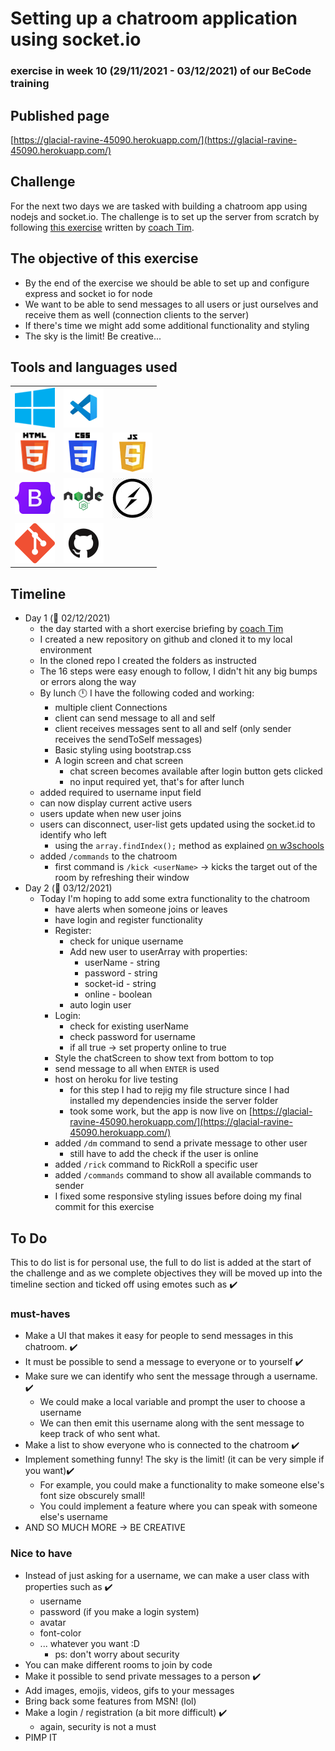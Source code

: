 # Setting up a chatroom application using socket.io
### exercise in week 10 (29/11/2021 - 03/12/2021) of our BeCode training
## Published page
[https://glacial-ravine-45090.herokuapp.com/](https://glacial-ravine-45090.herokuapp.com/)
## Challenge
For the next two days we are tasked with building a chatroom app using nodejs and socket.io. The challenge is to set up the server from scratch by following [this exercise](https://github.com/becodeorg/ANT-Lamarr-5.34/tree/main/2.The-Hill/js/sockets) written by [coach Tim](https://github.com/Timmeahj).

## The objective of this exercise

* By the end of the exercise we should be able to set up and configure express and socket io for node
* We want to be able to send messages to all users or just ourselves and receive them as well (connection clients to the server)
* If there's time we might add some additional functionality and styling
* The sky is the limit! Be creative...

## Tools and languages used

|  |  |  |
| ----------- | ----------- | ----------- |
| ![windows10](./assets/img/readme/windows10-logo.png) | ![vsCode](./assets/img/readme/vscode-logo.png) | |
| ![html5](./assets/img/readme/html-logo.png) | ![css](./assets/img/readme/css-logo.png) | ![js](./assets/img/readme/javascript-logo.png) |
| ![bootstrap.css](assets/img/readme/Bootstrap_logo.png) | ![nodejs](./assets/img/readme/nodejs-logo.png) | ![socket.io](assets/img/readme/socketio-logo.jpg) |
| ![git](./assets/img/readme/git-logo.png) | ![github](./assets/img/readme/github-logo.png) | |

## Timeline
* Day 1 (:date: 02/12/2021)
  * the day started with a short exercise briefing by [coach Tim](https://github.com/Timmeahj)
  * I created a new repository on github and cloned it to my local environment
  * In the cloned repo I created the folders as instructed
  * The 16 steps were easy enough to follow, I didn't hit any big bumps or errors along the way
  * By lunch :clock12: I have the following coded and working:
    * multiple client Connections
    * client can send message to all and self
    * client receives messages sent to all and self (only sender receives the sendToSelf messages)
    * Basic styling using bootstrap.css
    * A login screen and chat screen
      * chat screen becomes available after login button gets clicked
      * no input required yet, that's for after lunch
  * added required to username input field
  * can now display current active users
  * users update when new user joins
  * users can disconnect, user-list gets updated using the socket.id to identify who left
    * using the `array.findIndex();` method as explained [on w3schools](https://www.w3schools.com/jsref/jsref_findindex.asp)
  * added `/commands` to the chatroom
    * first command is `/kick <userName>` -> kicks the target out of the room by refreshing their window
* Day 2 (:date: 03/12/2021)
  * Today I'm hoping to add some extra functionality to the chatroom
    * have alerts when someone joins or leaves
    * have login and register functionality
    * Register:
      * check for unique username
      * Add new user to userArray with properties: 
        * userName - string
        * password - string
        * socket-id - string
        * online - boolean
      * auto login user
    * Login:
      * check for existing userName
      * check password for username
      * if all true -> set property online to true
    * Style the chatScreen to show text from bottom to top
    * send message to all when `ENTER` is used
    * host on heroku for live testing
      * for this step I had to rejig my file structure since I had installed my dependencies inside the server folder
      * took some work, but the app is now live on [https://glacial-ravine-45090.herokuapp.com/](https://glacial-ravine-45090.herokuapp.com/)
    * added `/dm` command to send a private message to other user
      * still have to add the check if the user is online
    * added `/rick` command to RickRoll a specific user
    * added `/commands` command to show all available commands to sender
    * I fixed some responsive styling issues before doing my final commit for this exercise

## To Do
This to do list is for personal use, the full to do list is added at the start of the challenge and as we complete
objectives they will be moved up into the timeline section and ticked off using emotes such as :heavy_check_mark:

### must-haves

* Make a UI that makes it easy for people to send messages in this chatroom. :heavy_check_mark:
* It must be possible to send a message to everyone or to yourself :heavy_check_mark:
* Make sure we can identify who sent the message through a username. :heavy_check_mark:
  * We could make a local variable and prompt the user to choose a username
  * We can then emit this username along with the sent message to keep track of who sent what.
* Make a list to show everyone who is connected to the chatroom :heavy_check_mark:
* Implement something funny! The sky is the limit! (it can be very simple if you want):heavy_check_mark: 
  * For example, you could make a functionality to make someone else's font size obscurely small!
  * You could implement a feature where you can speak with someone else's username
* AND SO MUCH MORE -> BE CREATIVE

### Nice to have

* Instead of just asking for a username, we can make a user class with properties such as :heavy_check_mark:
  * username
  * password (if you make a login system)
  * avatar
  * font-color
  * ... whatever you want :D
    * ps: don't worry about security
* You can make different rooms to join by code
* Make it possible to send private messages to a person :heavy_check_mark:
* Add images, emojis, videos, gifs to your messages
* Bring back some features from MSN! (lol)
* Make a login / registration (a bit more difficult) :heavy_check_mark:
  * again, security is not a must
* PIMP IT